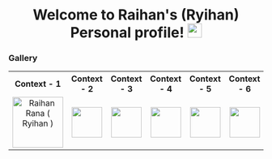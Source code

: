 <h1 align="center">
  Welcome to Raihan's (Ryihan) Personal profile!
  <img src="https://media.giphy.com/media/hvRJCLFzcasrR4ia7z/giphy.gif" width="28">
</h1>

### Gallery


<table>
  <tr>
    <th align="center">Context - 1</th>
    <th align="center">Context - 2</th>
    <th align="center">Context - 3</th>
    <th align="center">Context - 4</th>
    <th align="center">Context - 5</th>
    <th align="center">Context - 6</th>
    <th align="center">Context - 7</th>
    <th align="center">Context - 8</th>
    <th align="center">Context - 9</th>
    <th align="center">Context - 10</th>
  </tr>
  <tr>
    <td align="center">
      <img alt="Raihan Rana ( Ryihan )" src="https://user-images.githubusercontent.com/54474184/165364850-7862eb0f-5934-4769-95a7-c1ea84e8f41f.jpg" height="100" >
    </td>
    <td align="center">
      <img src="" height="60">
    </td>
     <td align="center">
      <img src="" height="60">
    </td>
    <td align="center">
      <img src="" height="60">
    </td>
     <td align="center">
      <img src="" height="60">
    </td>
    <td align="center">
      <img src="" height="60">
    </td>
     <td align="center">
      <img src="" height="60">
    </td>
    <td align="center">
      <img src="" height="60">
    </td>
     <td align="center">
      <img src="" height="60">
    </td>
    <td align="center">
      <img src="" height="60">
    </td>
    
    
  </tr>
</table>
